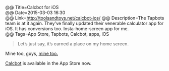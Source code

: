 @@ Title=Calcbot for iOS    
@@ Date=2015-03-03 16:30  
@@ Link=http://toolsandtoys.net/calcbot-ios/
@@ Description=The Tapbots team is at it again. They've finally updated their venerable calculator app for iOS. It has conversions too. Insta-home-screen app for me.    
@@ Tags=App Store, Tapbots, Calcbot, apps, iOS    

>Let’s just say, it’s earned a place on my home screen.

Mine too, guys, [mine too.](http://d.pr/i/12uWj+)

[Calcbot](https://itunes.apple.com/us/app/calcbot-intelligent-calculator/id376694347?mt=8&at=1l3vx9s) is available in the App Store now.